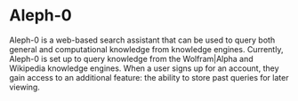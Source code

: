 # Aleph-0
Aleph-0 is a web-based search assistant that can be used to query both general and computational knowledge from knowledge engines. Currently, Aleph-0 is set up to query knowledge from the Wolfram|Alpha and Wikipedia knowledge engines. When a user signs up for an account, they gain access to an additional feature: the ability to store past queries for later viewing.
